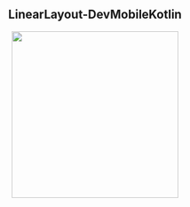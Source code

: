 <center>
    <h2 align="center">LinearLayout-DevMobileKotlin</h2>
    <img src="https://kotlinlang.org/docs/images/kotlin-logo.png" width="300px"/>
</center>